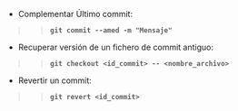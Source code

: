 * Complementar Último commit:>>**`git commit --amed -m "Mensaje"`*** Recuperar versión de un fichero de commit antiguo:>>**`git checkout <id_commit> -- <nombre_archivo>`*** Revertir un commit:>>**`git revert <id_commit>`**